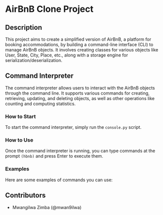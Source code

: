 # AirBnB Clone Project

## Description
This project aims to create a simplified version of AirBnB, a platform for booking accommodations, by building a command-line interface (CLI) to manage AirBnB objects. It involves creating classes for various objects like User, State, City, Place, etc., along with a storage engine for serialization/deserialization.

## Command Interpreter
The command interpreter allows users to interact with the AirBnB objects through the command line. It supports various commands for creating, retrieving, updating, and deleting objects, as well as other operations like counting and computing statistics.

### How to Start
To start the command interpreter, simply run the `console.py` script.

### How to Use
Once the command interpreter is running, you can type commands at the prompt `(hbnb)` and press Enter to execute them.

### Examples
Here are some examples of commands you can use:

## Contributors
- Mwangilwa Zimba (@mwan9ilwa)
